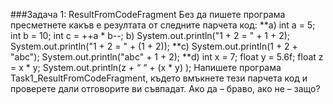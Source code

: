  ###Задача 1: ResultFromCodeFragment
Без да пишете програма пресметнете какъв е резултата от следните парчета код:
**a) int a = 5; int b = 10; int c = ++a * b--; b) System.out.println("1 + 2 = " + 1 + 2); System.out.println("1 + 2 = " + (1 + 2));
**c) System.out.println(1 + 2 + "abc"); System.out.println("abc" + 1 + 2);
**d) int x = 7; float y = 5.6f; float z = x * y; System.out.println(z + “ “ + (x * y) );
Напишете програма Task1_ResultFromCodeFragment, където вмъкнете тези парчета код и проверете дали отговорите ви съвпадат. Ако да – браво, ако не – защо?
